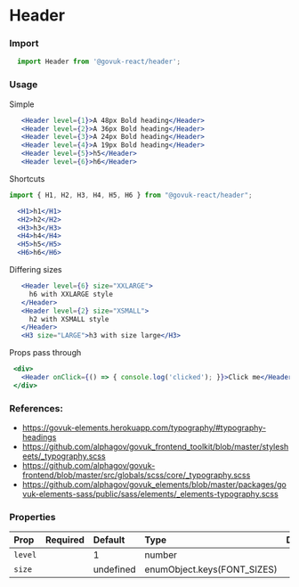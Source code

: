 Header
======

### Import
```js
  import Header from '@govuk-react/header';
```
<!-- STORY -->

### Usage


Simple
```jsx
   <Header level={1}>A 48px Bold heading</Header>
   <Header level={2}>A 36px Bold heading</Header>
   <Header level={3}>A 24px Bold heading</Header>
   <Header level={4}>A 19px Bold heading</Header>
   <Header level={5}>h5</Header>
   <Header level={6}>h6</Header>
```

Shortcuts
```jsx
import { H1, H2, H3, H4, H5, H6 } from "@govuk-react/header";

  <H1>h1</H1>
  <H2>h2</H2>
  <H3>h3</H3>
  <H4>h4</H4>
  <H5>h5</H5>
  <H6>h6</H6>
```

Differing sizes
```jsx
   <Header level={6} size="XXLARGE">
     h6 with XXLARGE style
   </Header>
   <Header level={2} size="XSMALL">
     h2 with XSMALL style
   </Header>
   <H3 size="LARGE">h3 with size large</H3>
```

Props pass through
```jsx
 <div>
   <Header onClick={() => { console.log('clicked'); }}>Click me</Header>
 </div>
```

### References:
- https://govuk-elements.herokuapp.com/typography/#typography-headings
- https://github.com/alphagov/govuk_frontend_toolkit/blob/master/stylesheets/_typography.scss
- https://github.com/alphagov/govuk-frontend/blob/master/src/globals/scss/core/_typography.scss
- https://github.com/alphagov/govuk_elements/blob/master/packages/govuk-elements-sass/public/sass/elements/_elements-typography.scss

### Properties
Prop | Required | Default | Type | Description
:--- | :------- | :------ | :--- | :----------
 `level` |  | 1 | number | 
 `size` |  | undefined | enumObject.keys(FONT_SIZES) | 


